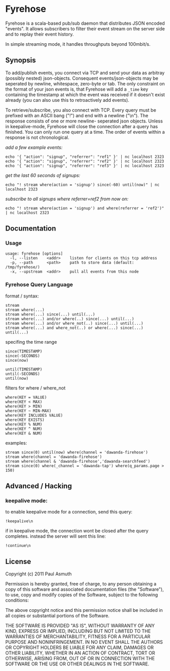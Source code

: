 Fyrehose
========

Fyrehose is a scala-based pub/sub daemon that distributes JSON encoded "events". It allows subscribers
to filter their event stream on the server side and to replay their event history.

In simple streaming mode, it handles throughputs beyond 100mbit/s.


Synopsis
--------

To add/publish events, you connect via TCP and send your data as arbitray (possibly nested) 
json-objects. Consequent events/json-objects may be seperated by newline, whitespace, zero-byte
or tab. The only constraint on the format of your json events is, that Fyrehose will add a `_time` 
key containing the timestamp at which the event was received if it doesn't exist already (you can 
also use this to retroactively add events).

To retrieve/subscribe, you also connect with TCP. Every query must be prefixed with an ASCII 
bang ("!") and end with a newline ("\n"). The response consists of one or more newline-
seperated json objects. Unless in keepalive-mode, Fyrehose will close the connection after 
a query has finished. You can only run one query at a time. The order of events within a 
response is not chronological. 


_add a few example events:_

    echo '{ "action": "signup", "referrer": "ref1" }' | nc localhost 2323
    echo '{ "action": "signup", "referrer": "ref2" }' | nc localhost 2323
    echo '{ "action": "signup", "referrer": "ref3" }' | nc localhost 2323


_get the last 60 seconds of signups:_
 
    echo "! stream where(action = 'signup') since(-60) until(now)" | nc localhost 2323


_subscribe to all signups where referrer=ref2 from now on:_
 
    echo "! stream where(action = 'signup') and where(referrer = 'ref2')" | nc localhost 2323



Documentation
-------------

### Usage

    usage: fyrehose [options]
      -l, --listen    <addr>    listen for clients on this tcp address
      -p, --path      <path>    path to store data (default: /tmp/fyrehose/)
      -x, --upstream  <addr>    pull all events from this node


### Fyrehose Query Language

format / syntax:

    stream
    stream where(...)
    stream where(...) since(...) until(...)
    stream where(...) and/or where(..) since(...) until(...)
    stream where(...) and/or where_not(..) since(...) until(...)
    stream where(...) and where_not(..) or where(...) since(...) until(...)


specifing the time range

    since(TIMESTAMP)
    since(-SECONDS)
    since(now)

    until(TIMESTAMP)
    until(-SECONDS)
    until(now)


filters for where / where_not
    
    where(KEY = VALUE)
    where(KEY < MAX)
    where(KEY > MIN)
    where(KEY ~ MIN-MAX)
    where(KEY INCLUDES VALUE)
    where(KEY EXISTS)
    where(KEY % NUM)
    where(KEY ^ NUM)
    where(KEY & NUM)


examples:

    stream since(0) until(now) where(channel = 'dawanda-firehose')
    stream where(channel = 'dawanda-firehose')
    stream where(channel & 'dawanda-firehose','dawanda-searchfeed')
    stream since(0) where(_channel = 'dawanda-tap') where(q_params.page > 150)




Advanced / Hacking
------------------

### keepalive mode:

to enable keepalive mode for a connection, send this query: 

    !keepalive\n


if in keepalive mode, the connection wont be closed after the query 
completes. instead the server will sent this line:

    !continue\n



License
-------

Copyright (c) 2011 Paul Asmuth

Permission is hereby granted, free of charge, to any person obtaining
a copy of this software and associated documentation files (the
"Software"), to use, copy and modify copies of the Software, subject 
to the following conditions:

The above copyright notice and this permission notice shall be
included in all copies or substantial portions of the Software.

THE SOFTWARE IS PROVIDED "AS IS", WITHOUT WARRANTY OF ANY KIND,
EXPRESS OR IMPLIED, INCLUDING BUT NOT LIMITED TO THE WARRANTIES OF
MERCHANTABILITY, FITNESS FOR A PARTICULAR PURPOSE AND
NONINFRINGEMENT. IN NO EVENT SHALL THE AUTHORS OR COPYRIGHT HOLDERS BE
LIABLE FOR ANY CLAIM, DAMAGES OR OTHER LIABILITY, WHETHER IN AN ACTION
OF CONTRACT, TORT OR OTHERWISE, ARISING FROM, OUT OF OR IN CONNECTION
WITH THE SOFTWARE OR THE USE OR OTHER DEALINGS IN THE SOFTWARE.